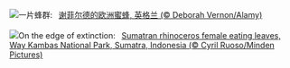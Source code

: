 ![](https://www.bing.com/th?id=OHR.EuropeanHoneybee_ZH-CN5191293837_UHD.jpg&w=1000)一片蜂群:&nbsp;&ensp;[谢菲尔德的欧洲蜜蜂, 英格兰 (© Deborah Vernon/Alamy)](https://www.bing.com/th?id=OHR.EuropeanHoneybee_ZH-CN5191293837_UHD.jpg)
<br><br/>
![](https://www.bing.com/th?id=OHR.SumatranRhino_EN-US0245305253_UHD.jpg&w=1000)On the edge of extinction:&nbsp;&ensp;[Sumatran rhinoceros female eating leaves, Way Kambas National Park, Sumatra, Indonesia (© Cyril Ruoso/Minden Pictures)](https://www.bing.com/th?id=OHR.SumatranRhino_EN-US0245305253_UHD.jpg)
<br><br/>
